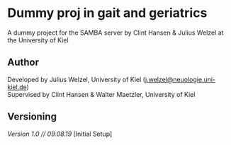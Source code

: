 # Dummy proj in gait and geriatrics
A dummy project for the SAMBA server by Clint Hansen & Julius Welzel at the University of Kiel

## Author
Developed by Julius Welzel, University of Kiel (j.welzel@neuologie.uni-kiel.de) <br>
Supervised by Clint Hansen & Walter Maetzler, University of Kiel 

## Versioning
<i>Version 1.0 // 09.08.19 </i> [Initial Setup] <br>
